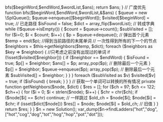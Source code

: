 <?php

// 126. 单词接龙 II
// 给定两个单词（beginWord 和 endWord）和一个字典 wordList，找出所有从 beginWord 到 endWord 的最短转换序列。转换需遵循如下规则：

// 每次转换只能改变一个字母。
// 转换后得到的单词必须是字典中的单词。
// 说明:

// 如果不存在这样的转换序列，返回一个空列表。
// 所有单词具有相同的长度。
// 所有单词只由小写字母组成。
// 字典中不存在重复的单词。
// 你可以假设 beginWord 和 endWord 是非空的，且二者不相同。
// 示例 1:

// 输入:
// beginWord = "hit",
// endWord = "cog",
// wordList = ["hot","dot","dog","lot","log","cog"]

// 输出:
// [
//   ["hit","hot","dot","dog","cog"],
//   ["hit","hot","lot","log","cog"]
// ]
// 示例 2:

// 输入:
// beginWord = "hit"
// endWord = "cog"
// wordList = ["hot","dot","dog","lot","log"]

// 输出: []

// 解释: endWord "cog" 不在字典中，所以不存在符合要求的转换序列。

class Solution {
    /**
     * @param String $beginWord
     * @param String $endWord
     * @param String[] $wordList
     * @return String[][]
     */
    function findLadders($beginWord, $endWord, $wordList) {
        $ans = []; // 所有路径的合集
        if (!in_array($endWord, $wordList)) return $ans;

        $this->bfs($beginWord,$endWord,$wordList,$ans);
        return $ans;
    }
    // 广度优先
    function bfs($beginWord,$endWord,$wordList,&$ans) {
        $queue = new \SplQueue();
        $queue->enqueue([$beginWord]);
        $visited[$beginWord] = true; // 已走路径
        $isFound   = false;

        $dict = array_flip($wordList); // 转成字典
        while (!$queue->isEmpty()) {
            $count = $queue->count();
            $subVisited = [];
            for ($i=0; $i < $count; $i++) {
                $p = $queue->dequeue(); // 弹出首个元素
                $temp = end($p); //得到当前路径的末尾单词
                // 一次性得到所有的下一个的节点
                $neighbors = $this->getNeighbors($temp, $dict);
                foreach ($neighbors as $key => $neighbor) {
                    //只考虑之前没有出现过的单词
                    if (!isset($visited[$neighbor])) {
                        if ($neighbor == $endWord) {
                            $isFound = true;
                            $p[] = $neighbor;
                            $ans[] = $p;
                            array_pop($p); // 删除最后一个元素
                        }
                        $p[] = $neighbor;
                        $queue->enqueue($p);
                        array_pop($p); // 删除最后一个元素
                        $subVisited[] = $neighbor;
                    }
                }
            }
            foreach ($subVisited as $v) $visited[$v] = true;
            if ($isFound) {
                break;
            }
        }
    }

    // 获取一个单词可以转换的所有情况
    private function getNeighbors($node, $dict) {
        $res = [];
        for ($ch = 97; $ch <= 122; $ch++) {
            for ($i = 0; $i < strlen($node); $i++) {
                $chr = chr($ch);
                if ($node[$i] == $chr) continue; // 一样跳过
                $old_ch = $node[$i];
                $node[$i] = $chr;
                if (isset($dict[$node])) $res[] = $node;
                $node[$i] = $old_ch; // 旧值
            }

        }
        return $res;
    }
}

$n = new Solution();
var_dump($n->findLadders("hot","dog",["hot","cog","dog","tot","hog","hop","pot","dot"]));